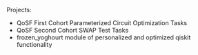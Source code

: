 Projects:

- QoSF First Cohort Parameterized Circuit Optimization Tasks
- QoSF Second Cohort SWAP Test Tasks
- frozen_yoghourt module of personalized and optimized qiskit functionality
